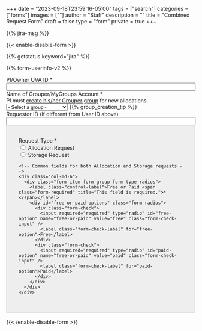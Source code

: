 +++
date = "2023-09-18T23:59:16-05:00"
tags = ["search"]
categories = ["forms"]
images = [""]
author = "Staff"
description = ""
title = "Combined Request Form"
draft = false
type = "form"
private = true
+++

{{% jira-msg %}}

<form action="https://uvarc-api.pods.uvarc.io/rest/general-support-request/" method="post" id="combined-request-form" class="needs-validation" novalidate accept-charset="UTF-8">

{{< enable-disable-form >}}

<div class="alert" id="response_message" role="alert" style="padding-bottom:0px;">
  <p id="form_post_response"></p>
</div>
<div>
  <input type="hidden" id="category" name="category" value="">
  <input type="hidden" id="allocation_type" name="Allocation Type" value="Combined Allocation and Storage Request">
  <input type="hidden" id="request_title" name="request_title" value="Combined Request: Allocation or Storage" />

  {{% getstatus keyword="jira" %}}

  {{% form-userinfo-v2 %}}

<!-- Requestor Information -->
<div class="form-item form-group form-type-textfield form-group">
  <label class="control-label" for="pi-uva-id">PI/Owner UVA ID <span class="form-required" title="This field is required.">*</span></label>
  <input required="required" class="form-control form-text required" type="text" id="pi-uva-id" name="pi-uva-id" value="" size="60" maxlength="128" />
</div>

<div class="form-item form-group form-item form-type-select form-group"> 
  <label class="control-label" for="mygroups-group">Name of Grouper/MyGroups Account <span class="form-required" title="This field is required.">*</span></label>
  <span style="font-weight:normal;"><br />PI must <a href="https://in.virginia.edu/how-to-request-group" target="_new">create his/her Grouper group</a> for new allocations.</span>
  <select required="required" class="form-control form-select required" id="mygroups-group" name="mygroups-group">
    <option value="">- Select a group -</option>
    <option value="it_research_group1">IT Research Group 1</option>
    <option value="it_research_group2">IT Research Group 2</option>
    <option value="it_dev_team1">IT Development Team 1</option>
    <option value="it_security_team">IT Security Team</option>
    <option value="it_infrastructure_group">IT Infrastructure Group</option>
  </select>
  {{% group_creation_tip %}}
</div>

<div class="form-item form-group form-type-textfield form-group">
  <label class="control-label" for="requestor-id">Requestor ID (if different from User ID above)</label>
  <input class="form-control form-text" type="text" id="requestor-id" name="requestor-id" value="" size="60" maxlength="128" />
</div>

<div class="container" style="padding:2rem;background-color:#eee;border:solid 1px #ccc;margin-bottom:1rem;">
  <div class="row">
    <!-- Request Type selection -->
    <div class="col-md-6">
      <div class="form-item form-group form-type-radios"> 
        <label class="control-label">Request Type <span class="form-required" title="This field is required.">*</span></label>
        <div id="request-type-options" class="form-radios">
          <div class="form-check">
            <input required="required" type="radio" id="request-type-allocation" name="request-type" value="allocation" class="form-check-input" />
            <label class="form-check-label" for="request-type-allocation">Allocation Request</label>
          </div>
          <div class="form-check">
            <input required="required" type="radio" id="request-type-storage" name="request-type" value="storage" class="form-check-input" />
            <label class="form-check-label" for="request-type-storage">Storage Request</label>
          </div>
        </div>
      </div>
    </div>

    <!-- Common fields for both Allocation and Storage requests -->
    <div class="col-md-6">
      <div class="form-item form-group form-type-radios"> 
        <label class="control-label">Free or Paid <span class="form-required" title="This field is required.">*</span></label>
        <div id="free-or-paid-options" class="form-radios">
          <div class="form-check">
            <input required="required" type="radio" id="free-option" name="free-or-paid" value="free" class="form-check-input" />
            <label class="form-check-label" for="free-option">Free</label>
          </div>
          <div class="form-check">
            <input required="required" type="radio" id="paid-option" name="free-or-paid" value="paid" class="form-check-input" />
            <label class="form-check-label" for="paid-option">Paid</label>
          </div>
        </div>
      </div>
    </div>
  </div>
</div>

<!-- Allocation Request Fields -->
<div id="allocation-fields" style="display: none; margin-top:1em; padding:2rem;background-color:#eee;border:solid 1px #ccc">
  <h3>Allocation Request</h3> 
  <hr size="1" />
  <div class="form-item form-group form-type-radios form-group"> 
    <label class="control-label">New or Renewal <span class="form-required" title="This field is required.">*</span></label>
    <div class="row">
      <div id="new-or-renewal-options" class="form-radios col">
        <div class="form-item form-type-radio radio">
          <input required="required" type="radio" id="new-or-renewal-1" name="new-or-renewal" value="new" checked="checked" class="form-radio" />
          <label class="control-label" for="new-or-renewal-1">New</label>
        </div>
        <div class="form-item form-type-radio radio">
          <input required="required" type="radio" id="new-or-renewal-2" name="new-or-renewal" value="renewal" class="form-radio" />
          <label class="control-label" for="new-or-renewal-2">Renewal</label>
        </div>
      </div>
      <div class="help-block col">If this is your first request, select New. Otherwise select Renewal.</div>
    </div>
  </div>
  
  <!-- Project Name for New Allocation (Initially hidden) -->
  <div id="new-project-name-container" style="display: none; margin-top:1em;">
    <div class="form-item form-group form-type-textfield form-group">
      <label class="control-label" for="new-project-name">Project Name <span class="form-required" title="This field is required.">*</span></label>
      <input required="required" class="form-control form-text required" type="text" id="new-project-name" name="new-project-name" value="" size="60" maxlength="128" />
    </div>
  </div>

<!-- Existing Projects for Renewal (Initially hidden) -->
<div id="existing-projects-allocation" style="display: none; margin-top:1em;">
  <label class="control-label">Select Existing Project <span class="form-required" title="This field is required.">*</span></label>
  <table class="table table-bordered table-hover">
    <thead>
      <tr>
        <th>Select</th>
        <th>Project Name</th>
        <th>Number of SUs</th>
        <th>Data Science Capstone</th>
      </tr>
    </thead>
    <tbody>
      <tr class="project-row" data-project="project1">
        <td>
          <input type="radio" id="project1-allocation" name="existing-project-allocation" value="project1" class="form-radio project-select">
        </td>
        <td><label for="project1-allocation">Project 1</label></td>
        <td>50,000</td>
        <td>Yes</td>
      </tr>
      <tr class="project-row" data-project="project2">
        <td>
          <input type="radio" id="project2-allocation" name="existing-project-allocation" value="project2" class="form-radio project-select">
        </td>
        <td><label for="project2-allocation">Project 2</label></td>
        <td>100,000</td>
        <td>No</td>
      </tr>
      <tr class="project-row" data-project="project3">
        <td>
          <input type="radio" id="project3-allocation" name="existing-project-allocation" value="project3" class="form-radio project-select">
        </td>
        <td><label for="project3-allocation">Project 3</label></td>
        <td>75,000</td>
        <td>Yes</td>
      </tr>
    </tbody>
  </table>
</div>

<!-- School of Data Science Capstone project field -->
<div id="capstone-project-container" style="display: none; margin-top:1em;">
  <div class="form-item form-group form-type-radios form-group"> 
    <label class="control-label">Is this allocation for a School of Data Science Capstone project? <span class="form-required" title="This field is required.">*</span></label>
    <div class="row">
      <div id="for-capstone" class="form-radios col">
        <div class="form-item form-type-radio radio">
          <input required="required" type="radio" id="for-capstone-yes" name="for-capstone" value="yes" class="form-radio" />
          <label class="control-label" for="for-capstone-yes">Yes</label>
        </div>
        <div class="form-item form-type-radio radio">
          <input required="required" type="radio" id="for-capstone-no" name="for-capstone" value="no" checked="checked" class="form-radio" />
          <label class="control-label" for="for-capstone-no">No</label>
        </div>
      </div>
    </div>
  </div>
</div>

  <div class="form-item form-type-textarea form-group"> 
    <label class="control-label" id="new-descr" for="project-description">Description of Research Project <span class="form-required" title="This field is required.">*</span></label>
    <label class="control-label" id="renewal-descr" for="project-description" style="display: none; margin-top:1em;"">Briefly describe how you have used Rivanna/Afton in your research. Please include conference presentations, journal articles, other publications, or grant proposals that cite Rivanna. <span class="form-required" title="This field is required.">*</span></label>
    <div class="form-textarea-wrapper resizable"><textarea required="required" class="form-control form-textarea required" id="project-description" name="project-description" cols="60" rows="8"></textarea>
    </div>
  </div>
</div>

<!-- Storage Request Fields -->
<div id="storage-fields" style="display: none; margin-top:1em; padding:2rem;background-color#eee;border:solid 1px #ccc">
  <h3>Storage Request</h3>
  <hr size="1" />
  <div class="row">
  <div class="col form-item form-group form-item form-type-radios form-group"> 
    <label class="control-label" for="type-of-request">New or Change Existing<span class="form-required" title="This field is required.">*</span></label>
    <div id="type-of-request" class="form-radios">
      <div class="form-item form-type-radio radio">
        <input required="required" type="radio" id="type-of-request-1" name="type-of-request" value="new-storage" class="form-radio" control-id="ControlID-10"> &nbsp; Create new storage share
      </div>
      <div class="form-item form-type-radio radio">
        <input required="required" type="radio" id="type-of-request-2" name="type-of-request" value="increase-storage" class="form-radio" control-id="ControlID-11"> &nbsp; Increase size of existing share
      </div>
      <div class="form-item form-type-radio radio">
        <input required="required" type="radio" id="type-of-request-3" name="type-of-request" value="decrease-storage" class="form-radio"> &nbsp; Decrease size of existing share
      </div>
      <div class="form-item form-type-radio radio">
        <input required="required" type="radio" id="type-of-request-4" name="type-of-request" value="retire-storage" class="form-radio"> &nbsp; Retire existing share
      </div>
    </div>
  </div>
    <div class="col form-item form-group">
      <label class="control-label" for="capacity">Space (TB) <span class="form-required" title="This field is required.">*</span></label>
      <input class="form-control required" type="number" min="1" max="200" required="required" id="capacity" name="capacity" value="0" style="width:8rem;" control-id="ControlID-12">
      <p class="tiny">The size of storage to be created/retired, or the amount of the increase/decrease to your storage. Specify in 1TB increments.</p>
    </div>
  </div>

  <!-- Existing Projects for Storage (Initially hidden) -->
  <div id="existing-projects-storage" style="display: none; margin-top:1em;">
    <label class="control-label">Select Existing Project <span class="form-required" title="This field is required.">*</span></label>
    <table class="table table-bordered table-hover">
      <thead>
        <tr>
          <th>Select</th>
          <th>Project Name</th>
          <th>Shared Allocation Space</th>
          <th>Current Storage Size</th>
        </tr>
      </thead>
      <tbody>
        <tr>
          <td>
            <input type="radio" id="project1-storage" name="existing-project-storage" value="project1" class="form-radio">
          </td>
          <td><label for="project1-storage">Project 1</label></td>
          <td>researchLab1</td>
          <td>50 TB</td>
        </tr>
        <tr>
          <td>
            <input type="radio" id="project2-storage" name="existing-project-storage" value="project2" class="form-radio">
          </td>
          <td><label for="project2-storage">Project 2</label></td>
          <td>dataScience2</td>
          <td>1 TB</td>
        </tr>
        <tr>
          <td>
            <input type="radio" id="project3-storage" name="existing-project-storage" value="project3" class="form-radio">
          </td>
          <td><label for="project3-storage">Project 3</label></td>
          <td>bioInformatics3</td>
          <td>2 TB</td>
        </tr>
      </tbody>
    </table>
  </div>
   
  <!-- Storage Platform (Initially hidden) -->
  <div id="storage-platform" style="display: none; margin-top:1em;">
    <div class="col form-item form-group form-item form-type-radios form-group"> 
      <label class="control-label" for="storage-options">Storage Platform <span class="form-required" title="This field is required.">*</span></label>
      <div id="storage-options" class="form-radios">
        <div class="form-item form-type-radio radio disabled">
          <input required="required" type="radio" id="storage-choice1" name="storage-choice" value="Research Project" class="form-radio" /> &nbsp; Research Project Storage ({{< extract_storage_cost type="project" >}})
        </div>
        <div class="form-item form-type-radio radio">
          <input required="required" type="radio" id="storage-choice3" name="storage-choice" value="Research Standard" class="form-radio" checked="checked" /> &nbsp; Research Standard Storage ({{< extract_storage_cost type="standard" >}})
        </div>
        <div class="form-item form-type-radio radio">
          <input required="required" type="radio" id="storage-choice4" name="storage-choice" value="High-Security Research Standard" class="form-radio" /> &nbsp; High-Security Research Standard Storage ({{< extract_storage_cost type="high-security-standard" >}})
        </div>
        <div class="form-item form-type-radio radio">
          <input required="required" type="radio" id="storage-choice2" name="storage-choice" value="ivy" class="form-radio" /> &nbsp; Ivy Central Storage ({{< extract_storage_cost type="ivy" >}})
        </div>
      </div>
    </div>
    <div class="col form-item form-group">
      <div id="standard-data" style="border: solid 1px #ccc; padding:1rem; background-color:#cae6d2; font-size:90%;" class="form-text text-muted"><h6>Internal Use / Public Data</h6>This storage platform is appropriate for public or internal use data.</div>
      <div id="sensitive-data" style="border: solid 1px #ccc; padding:1rem; background-color:#e6caca; font-size:90%; display: none;" class="form-text text-muted"><h6>Sensitive / Highly Sensitive Data</h6>This storage platform is appropriate for highly sensitive data such as HIPAA, FERPA, CUI, etc.</div>
    </div>
  </div>

  <!-- Shared Space Name (Initially hidden) -->
  <div id="shared-space-name-container" style="display: none; margin-top:1em;">
    <div class="form-item form-type-textarea form-group">
      <label class="control-label" for="shared-space-name">Shared Space Name <span class="form-required" title="This field is required.">*</span></label>
      <input required="required" class="form-control form-text required" type="text" id="shared-space-name" name="shared-space-name" value="" size="40" maxlength="40" style="width:14rem;font-family:courier;" />
      <p class="tiny">This is the name to be applied to your shared storage space. By default, the space will be named according to the Grouper/MyGroups group associated with the storage request. If you would prefer a different identifier, indicate the name for the space.</p>
    </div>
  </div>

  <!-- Project Title (Initially hidden) -->
  <div id="project-title-container" style="display: none; margin-top:1em;">
    <div class="form-item form-group form-item form-type-textarea form-group"> 
      <label class="control-label" for="project-title">Project Title <span class="form-required" title="This field is required.">*</span></label>
      <input required="required" class="form-control form-text required" type="text" id="project-title" name="project-title" value="" size="200" maxlength="200" />
    </div>
  </div>
</div>

<!-- Billing Information Section (Initially hidden) -->
<div id="billing-information" style="display: none; margin-top:1em; padding:2rem;background-color#eee;border:solid 1px #ccc;">
  <h3>Payment Information</h3>
  <hr size="1" />
  <div class="form-item form-group form-type-textfield form-group">
    <label class="control-label" for="fdm-id">FDM ID <span class="form-required" title="This field is required.">*</span></label>
    <input required="required" class="form-control form-text required" type="text" id="fdm-id" name="fdm-id" value="" size="60" maxlength="128" />
  </div>
  {{% billing-fdm %}}
</div>

<!-- Data Agreement and Submit Button (outside of both allocation and storage fields) -->
<div id="common-fields" style="display: none; margin-top:1em; padding:2rem;background-color#eee;border:solid 1px #ccc">
  <div class="form-check form-item form-group" style="margin-top:1rem;">
    <label class="control-label" for="data-agreement">Data Agreement <span class="form-required" title="This field is required.">*</span></label>
    <label class="form-check-label" for="data-agreement">
      The owner of these services assumes all responsibility for complying with state, federal, and international data retention laws. Researchers may be required to keep data securely stored for years after a project has ended and should plan accordingly. University of Virginia researchers are strongly encouraged to use the <a href="https://recordsmanagement.virginia.edu/urma/overview" target="_new" style="font-weight:bold;">University Records Management Application (URMA)</a>, a web-based tool that automatically tracks when data can be safely transferred or destroyed.
    </label>
  </div>
  <div class="form-item form-group">
    <input class="form-check-input required" style="margin-left:4rem;" type="checkbox" value="" id="data-agreement">&nbsp;&nbsp; I understand
  </div>

  <div class="form-actions" id="submit-div" style="margin-top:1rem;">
    <hr size="1" style="">
    <p style="font-size:80%;">Please submit the form only once. If you receive an error message after submitting this request, please check your email to confirm that the submission completed.</p>
    <button class="button-primary btn btn-primary form-submit" id="submit" type="submit" name="op" value="Submit" disabled="">Submit</button>
  </div>
</div>

{{< /enable-disable-form >}}
</form>

<script type="text/javascript" src="/js/user-session-v2.js"></script>
<script type="text/javascript" src="/js/response-message.js"></script>
<script type="text/javascript" src="/js/combined-form-scroll-fix.js"></script>
<script type="text/javascript" src="/js/combined-request-form.js"></script>
<script type="text/javascript" src="/js/allocation-request.js"></script>